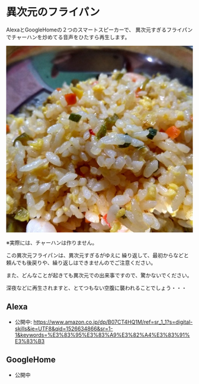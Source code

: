 # 異次元のフライパン

AlexaとGoogleHomeの２つのスマートスピーカーで、
異次元すぎるフライパンでチャーハンを炒めてる音声をひたすら再生します。

![fried_rice](./images/512.jpg)

※実際には、チャーハンは作りません。

この異次元フライパンは、異次元すぎるがゆえに
繰り返して、最初からなどと頼んでも後戻りや、繰り返しはできませんのでご注意ください。

また、どんなことが起きても異次元での出来事ですので、驚かないでください。

深夜などに再生されますと、とてつもない空腹に襲われることでしょう・・・

## Alexa
- 公開中: https://www.amazon.co.jp/dp/B07CT4HQ1M/ref=sr_1_1?s=digital-skills&ie=UTF8&qid=1526634866&sr=1-1&keywords=%E3%83%95%E3%83%A9%E3%82%A4%E3%83%91%E3%83%B3

## GoogleHome
- 公開中

